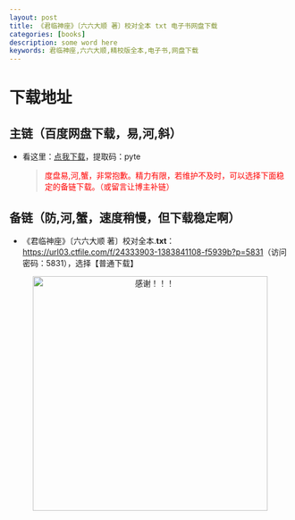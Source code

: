 ```yaml
---
layout: post
title: 《君临神座》〔六六大顺 著〕校对全本 txt 电子书网盘下载
categories: [books]
description: some word here
keywords: 君临神座,六六大顺,精校版全本,电子书,网盘下载
---
```


# 下载地址

## 主链（百度网盘下载，易,河,斜）

- 看这里：[点我下载](https://pan.baidu.com/s/1iMXUbSbtZQZjDcqDmnWUyw?pwd=pyte)，提取码：pyte

  > <p style="color:red" >度盘易,河,蟹，非常抱歉。精力有限，若维护不及时，可以选择下面稳定的备链下载。（或留言让博主补链）</p>

## 备链（防,河,蟹，速度稍慢，但下载稳定啊）

- 《君临神座》〔六六大顺 著〕校对全本.**txt**：<https://url03.ctfile.com/f/24333903-1383841108-f5939b?p=5831>（访问密码：5831），选择【普通下载】

<div align="center"><img src="https://pic.imgdb.cn/item/6707df6bd29ded1a8ce37031.gif" alt="感谢！！！" width="420px" height="auto"/></div>
